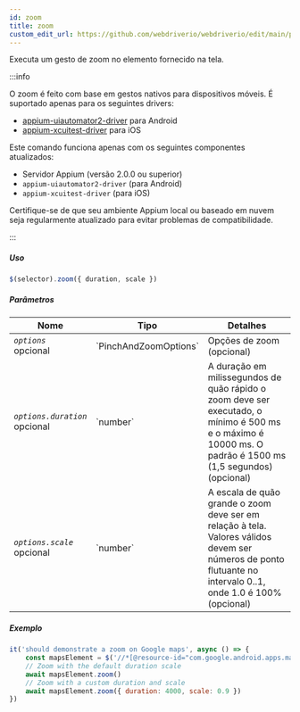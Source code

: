 ```yaml
---
id: zoom
title: zoom
custom_edit_url: https://github.com/webdriverio/webdriverio/edit/main/packages/webdriverio/src/commands/mobile/zoom.ts
---
```


Executa um gesto de zoom no elemento fornecido na tela.

:::info

O zoom é feito com base em gestos nativos para dispositivos móveis. É suportado apenas para os seguintes drivers:
- [appium-uiautomator2-driver](https://github.com/appium/appium-uiautomator2-driver/blob/master/docs/android-mobile-gestures.md#mobile-pinchopengesture) para Android
- [appium-xcuitest-driver](https://appium.github.io/appium-xcuitest-driver/latest/reference/execute-methods/#mobile-pinch) para iOS

Este comando funciona apenas com os seguintes componentes atualizados:
 - Servidor Appium (versão 2.0.0 ou superior)
 - `appium-uiautomator2-driver` (para Android)
 - `appium-xcuitest-driver` (para iOS)

Certifique-se de que seu ambiente Appium local ou baseado em nuvem seja regularmente atualizado para evitar problemas de compatibilidade.

:::

##### Uso

```js
$(selector).zoom({ duration, scale })
```

##### Parâmetros

<table>
  <thead>
    <tr>
      <th>Nome</th><th>Tipo</th><th>Detalhes</th>
    </tr>
  </thead>
  <tbody>
    <tr>
      <td><code><var>options</var></code><br /><span className="label labelWarning">opcional</span></td>
      <td>`PinchAndZoomOptions`</td>
      <td>Opções de zoom (opcional)</td>
    </tr>
    <tr>
      <td><code><var>options.duration</var></code><br /><span className="label labelWarning">opcional</span></td>
      <td>`number`</td>
      <td>A duração em milissegundos de quão rápido o zoom deve ser executado, o mínimo é 500 ms e o máximo é 10000 ms. O padrão é 1500 ms (1,5 segundos) (opcional)</td>
    </tr>
    <tr>
      <td><code><var>options.scale</var></code><br /><span className="label labelWarning">opcional</span></td>
      <td>`number`</td>
      <td>A escala de quão grande o zoom deve ser em relação à tela. Valores válidos devem ser números de ponto flutuante no intervalo 0..1, onde 1.0 é 100% (opcional)</td>
    </tr>
  </tbody>
</table>

##### Exemplo

```js title="zoom.js"
it('should demonstrate a zoom on Google maps', async () => {
    const mapsElement = $('//*[@resource-id="com.google.android.apps.maps:id/map_frame"]')
    // Zoom with the default duration scale
    await mapsElement.zoom()
    // Zoom with a custom duration and scale
    await mapsElement.zoom({ duration: 4000, scale: 0.9 })
})
```